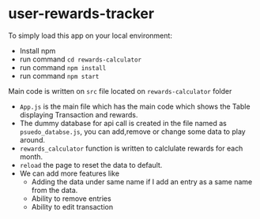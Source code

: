 # user-rewards-tracker

To simply load this app on your local environment: 
- Install npm 
- run command `cd rewards-calculator`
- run command `npm install`
- run command `npm start`

Main code is written on `src` file located on `rewards-calculator` folder
- `App.js` is the main file which has the main code which shows the Table displaying Transaction and rewards.
- The dummy database for api call is created in the file named as `psuedo_databse.js`, you can add,remove or change some data to play around. 
- `rewards_calculator` function is written to calclulate rewards for each month. 
- `reload` the page to reset the data to default.
- We can add more features like 
    - Adding the data under same name if I add an entry as a same name from the data.
    - Ability to remove entries
    - Ability to edit transaction
